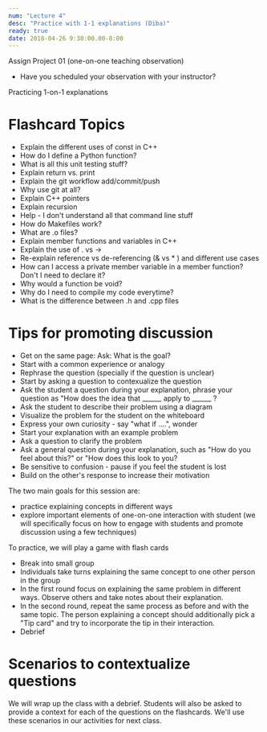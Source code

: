 ```yaml
---
num: "Lecture 4"
desc: "Practice with 1-1 explanations (Diba)"
ready: true
date: 2018-04-26 9:30:00.00-8:00
---
```


Assign Project 01 (one-on-one teaching observation)
* Have you scheduled your observation with your instructor?


Practicing 1-on-1 explanations 

# Flashcard Topics

* Explain the different uses of const in C++
* How do I define a Python function?
* What is all this unit testing stuff?
* Explain return vs. print
* Explain the git workflow add/commit/push
* Why use git at all?
* Explain C++ pointers
* Explain recursion
* Help - I don't understand all that command line stuff
* How do Makefiles work?
* What are .o files?
* Explain  member functions and variables in C++ 
* Explain the use of . vs ->
* Re-explain reference vs de-referencing (& vs * ) and different use cases
* How can I access a private member variable in a member function? Don't I need to declare it?
* Why would a function be void?
* Why do I need to compile my code everytime?
* What is the difference between .h and .cpp files

# Tips for promoting discussion

* Get on the same page: Ask: What is the goal?
* Start with a common experience or analogy
* Rephrase the question (specially if the question is unclear)
* Start by asking a question to contexualize the question
* Ask the student a question during your explanation, phrase your question as "How does the idea that ______ apply to ______ ?
* Ask the student to describe their problem using a diagram
* Visualize the problem for the student on the whiteboard
* Express your own curiosity - say "what if ....", wonder
* Start your explanation with an example problem
* Ask a question to clarify the problem
* Ask a general question during your explanation, such as "How do you feel about this?" or "How does this look to you?
* Be sensitive to confusion - pause if you feel the student is lost 
* Build on the other's response to increase their motivation


The two main goals for this session are:
* practice explaining concepts in different ways
* explore important elements of one-on-one interaction with student 
(we will specifically focus on how to engage with students and promote discussion using a few techniques)


To practice, we will play a game with flash cards
* Break into small group
* Individuals take turns explaining the same concept to one other person in the group
* In the first round focus on explaining the same problem in different ways. Observe others and take notes about their explanation.
* In the second round, repeat the same process as before and with the same topic. The person explaining a concept should additionally pick a "Tip card" and try to incorporate the tip in their interaction. 
* Debrief

# Scenarios to contextualize questions

We will wrap up the class with a debrief. Students will also be asked to provide a context for each of the questions on the flashcards. We'll use these scenarios in our activities for next class.


